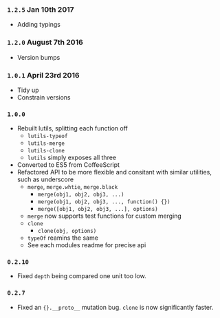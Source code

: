 ### `1.2.5` Jan 10th 2017
- Adding typings

### `1.2.0` August 7th 2016
- Version bumps

### `1.0.1` April 23rd 2016
- Tidy up
- Constrain versions

### `1.0.0`
- Rebuilt lutils, splitting each function off
	- `lutils-typeof`
	- `lutils-merge`
	- `lutils-clone`
	- `lutils` simply exposes all three
- Converted to ES5 from CoffeeScript
- Refactored API to be more flexible and consitant with similar utilities, such as underscore
	- `merge`, `merge.whtie`, `merge.black`
		- `merge(obj1, obj2, obj3, ...)`
		- `merge(obj1, obj2, obj3, ..., function() {})`
		- `merge([obj1, obj2, obj3, ...], options)`
	- `merge` now supports test functions for custom merging
	- `clone`
		- `clone(obj, options)`
	- `typeOf` reamins the same
	- See each modules readme for precise api

### `0.2.10`
- Fixed `depth` being compared one unit too low.

### `0.2.7`
- Fixed an `{}.__proto__` mutation bug. `clone` is now significantly faster.
